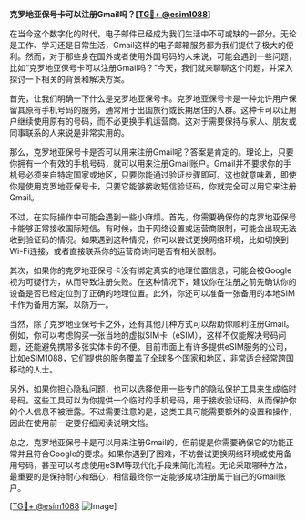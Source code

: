 **克罗地亚保号卡可以注册Gmail吗？[[TG💪+ @esim1088](https://t.me/s/esim1088)]**

在当今这个数字化的时代，电子邮件已经成为我们生活中不可或缺的一部分。无论是工作、学习还是日常生活，Gmail这样的电子邮箱服务都为我们提供了极大的便利。然而，对于那些身在国外或者使用外国号码的人来说，可能会遇到一些问题，比如“克罗地亚保号卡可以注册Gmail吗？”今天，我们就来聊聊这个问题，并深入探讨一下相关的背景和解决方案。

首先，让我们明确一下什么是克罗地亚保号卡。克罗地亚保号卡是一种允许用户保留其原有手机号码的服务，通常用于出国旅行或长期居住的人群。这种卡可以让用户继续使用原有的号码，而不必更换手机运营商。这对于需要保持与家人、朋友或同事联系的人来说是非常实用的。

那么，克罗地亚保号卡是否可以用来注册Gmail呢？答案是肯定的。理论上，只要你拥有一个有效的手机号码，就可以用来注册Gmail账户。Gmail并不要求你的手机号必须来自特定国家或地区，只要你能通过验证步骤即可。这也就意味着，即使你是使用克罗地亚保号卡，只要它能够接收短信验证码，你就完全可以用它来注册Gmail。

不过，在实际操作中可能会遇到一些小麻烦。首先，你需要确保你的克罗地亚保号卡能够正常接收国际短信。有时候，由于网络设置或运营商限制，可能会出现无法收到验证码的情况。如果遇到这种情况，你可以尝试更换网络环境，比如切换到Wi-Fi连接，或者直接联系你的运营商询问是否有相关限制。

其次，如果你的克罗地亚保号卡没有绑定真实的地理位置信息，可能会被Google视为可疑行为，从而导致注册失败。在这种情况下，建议你在注册之前先确认你的设备是否已经定位到了正确的地理位置。此外，你还可以准备一张备用的本地SIM卡作为备用方案，以防万一。

当然，除了克罗地亚保号卡之外，还有其他几种方式可以帮助你顺利注册Gmail。例如，你可以考虑购买一张当地的虚拟SIM卡（eSIM），这样不仅能解决号码问题，还能避免携带多张实体卡的不便。目前市面上有许多提供eSIM服务的公司，比如eSIM1088，它们提供的服务覆盖了全球多个国家和地区，非常适合经常跨国移动的人士。

另外，如果你担心隐私问题，也可以选择使用一些专门的隐私保护工具来生成临时号码。这些工具可以为你提供一个临时的手机号码，用于接收验证码，从而保护你的个人信息不被泄露。不过需要注意的是，这类工具可能需要额外的设置和操作，因此在使用前一定要仔细阅读说明文档。

总之，克罗地亚保号卡是可以用来注册Gmail的，但前提是你需要确保它的功能正常并且符合Google的要求。如果你遇到了困难，不妨尝试更换网络环境或使用备用号码，甚至可以考虑使用eSIM等现代化手段来简化流程。无论采取哪种方法，最重要的是保持耐心和细心，相信最终你一定能够成功注册属于自己的Gmail账户。

[[TG💪+ @esim1088](https://t.me/s/esim1088) ![Image](https://i.postimg.cc/4NQfJmqS/Snipaste-2025-05-13-00-14-12.png)]